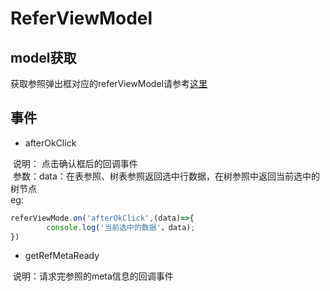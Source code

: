 # ReferViewModel

<a name="Zzy9T"></a>
## model获取
获取参照弹出框对应的referViewModel请参考[这里](https://www.yuque.com/gpgy5k/ucf/vs2ccq#ArvUN)
<a name="18taZ"></a>
## 事件

- afterOkClick 

 说明： 点击确认框后的回调事件<br /> 参数：data：在表参照、树表参照返回选中行数据，在树参照中返回当前选中的树节点<br />eg:

```javascript
referViewMode.on('afterOkClick',(data)=>{
		console.log('当前选中的数据'，data);
})
```

- getRefMetaReady

 说明：请求完参照的meta信息的回调事件<br /> 
